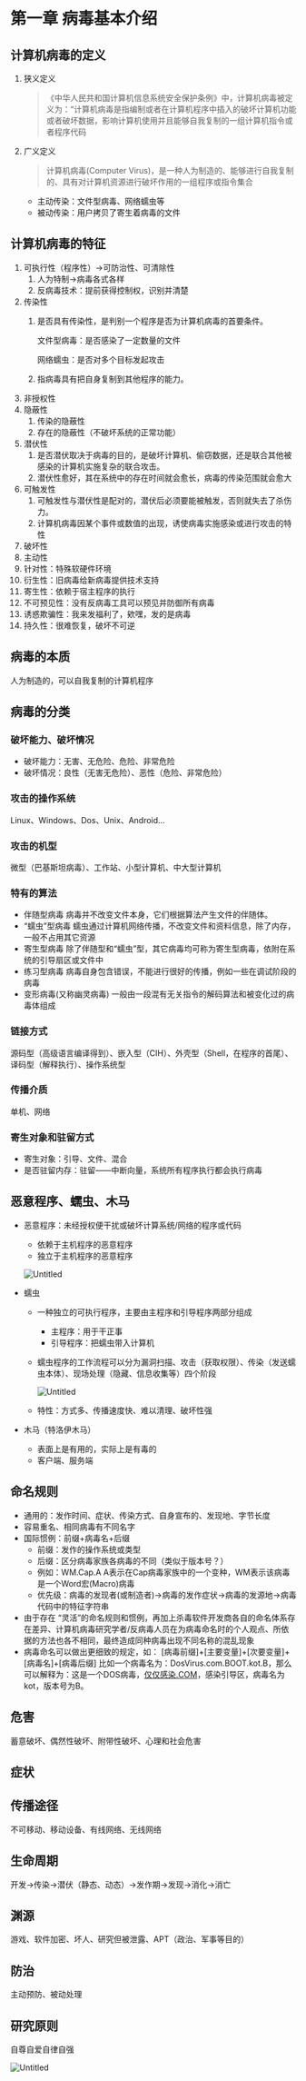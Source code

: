 # 第一章 病毒基本介绍
## 计算机病毒的定义

1. 狭义定义
    
    > 《中华人民共和国计算机信息系统安全保护条例》中，计算机病毒被定义为：“计算机病毒是指编制或者在计算机程序中插入的破坏计算机功能或者破坏数据，影响计算机使用并且能够自我复制的一组计算机指令或者程序代码
    
2. 广义定义
    
    > 计算机病毒(Computer Virus)，是一种人为制造的、能够进行自我复制的、具有对计算机资源进行破坏作用的一组程序或指令集合
    > 
    - 主动传染：文件型病毒、网络蠕虫等
    - 被动传染：用户拷贝了寄生着病毒的文件

## 计算机病毒的特征

1. 可执行性（程序性）→可防治性、可清除性
    1. 人为特制→病毒各式各样
    2. 反病毒技术：提前获得控制权，识别并清楚
2. 传染性
    1. 是否具有传染性，是判别一个程序是否为计算机病毒的首要条件。
        
        文件型病毒：是否感染了一定数量的文件
        
        网络蠕虫：是否对多个目标发起攻击
        
    2. 指病毒具有把自身复制到其他程序的能力。
3. 非授权性
4. 隐蔽性
    1. 传染的隐蔽性
    2. 存在的隐蔽性（不破坏系统的正常功能）
5. 潜伏性
    1. 是否潜伏取决于病毒的目的，是破坏计算机、偷窃数据，还是联合其他被感染的计算机实施复杂的联合攻击。
    2. 潜伏性愈好，其在系统中的存在时间就会愈长，病毒的传染范围就会愈大
6. 可触发性
    1. 可触发性与潜伏性是配对的，潜伏后必须要能被触发，否则就失去了杀伤力。
    2. 计算机病毒因某个事件或数值的出现，诱使病毒实施感染或进行攻击的特性
7. 破坏性
8. 主动性
9. 针对性：特殊软硬件环境
10. 衍生性：旧病毒给新病毒提供技术支持
11. 寄生性：依赖于宿主程序的执行
12. 不可预见性：没有反病毒工具可以预见并防御所有病毒
13. 诱惑欺骗性：我来发福利了，欸嘿，发的是病毒
14. 持久性：很难恢复，破坏不可逆

## 病毒的本质

人为制造的，可以自我复制的计算机程序

## 病毒的分类

### 破坏能力、破坏情况

- 破坏能力：无害、无危险、危险、非常危险
- 破坏情况：良性（无害无危险）、恶性（危险、非常危险）

### 攻击的操作系统

Linux、Windows、Dos、Unix、Android…

### 攻击的机型

微型（巴基斯坦病毒）、工作站、小型计算机、中大型计算机

### 特有的算法

- 伴随型病毒
病毒并不改变文件本身，它们根据算法产生文件的伴随体。
- “蠕虫”型病毒
蠕虫通过计算机网络传播，不改变文件和资料信息，除了内存，一般不占用其它资源
- 寄生型病毒
除了伴随型和“蠕虫”型，其它病毒均可称为寄生型病毒，依附在系统的引导扇区或文件中
- 练习型病毒
病毒自身包含错误，不能进行很好的传播，例如一些在调试阶段的病毒
- 变形病毒(又称幽灵病毒)
一般由一段混有无关指令的解码算法和被变化过的病毒体组成

### 链接方式

源码型（高级语言编译得到）、嵌入型（CIH）、外壳型（Shell，在程序的首尾）、译码型（解释执行）、操作系统型

### 传播介质

单机、网络

### 寄生对象和驻留方式

- 寄生对象：引导、文件、混合
- 是否驻留内存：驻留——中断向量，系统所有程序执行都会执行病毒

## 恶意程序、蠕虫、木马

- 恶意程序：未经授权便干扰或破坏计算系统/网络的程序或代码
    - 依赖于主机程序的恶意程序
    - 独立于主机程序的恶意程序
    
    ![Untitled](病毒/Untitled.png)
    
- 蠕虫
    - 一种独立的可执行程序，主要由主程序和引导程序两部分组成
        - 主程序：用于干正事
        - 引导程序：把蠕虫带入计算机
    - 蠕虫程序的工作流程可以分为漏洞扫描、攻击（获取权限）、传染（发送蠕虫本体）、现场处理（隐藏、信息收集等）四个阶段
        
        ![Untitled](病毒/Untitled%201.png)
        
    - 特性：方式多、传播速度快、难以清理、破坏性强
- 木马（特洛伊木马）
    - 表面上是有用的，实际上是有毒的
    - 客户端、服务端

## 命名规则

- 通用的：发作时间、症状、传染方式、自身宣布的、发现地、字节长度
- 容易重名、相同病毒有不同名字
- 国际惯例：前缀+病毒名+后缀
    - 前缀：发作的操作系统或类型
    - 后缀：区分病毒家族各病毒的不同（类似于版本号？）
    - 例如：WM.Cap.A
    A表示在Cap病毒家族中的一个变种，WM表示该病毒是一个Word宏(Macro)病毒
    - 优先级：病毒的发现者(或制造者)→病毒的发作症状→病毒的发源地→病毒代码中的特征字符串
- 由于存在 “灵活”的命名规则和惯例，再加上杀毒软件开发商各自的命名体系存在差异、计算机病毒研究学者/反病毒人员在为病毒命名时的个人观点、所依据的方法也各不相同，最终造成同种病毒出现不同名称的混乱现象
- 病毒命名可以做出更细致的规定，如：
[病毒前缀]+[主要变量]+[次要变量]+[病毒名]+[病毒后缀]
比如一个病毒名为：DosVirus.com.BOOT.kot.B，那么可以解释为：这是一个DOS病毒，[仅仅感染.COM](http://xn--rmqa802lekg.com/)，感染引导区，病毒名为kot，版本号为B。

## 危害

蓄意破坏、偶然性破坏、附带性破坏、心理和社会危害

## 症状

## 传播途径

不可移动、移动设备、有线网络、无线网络

## 生命周期

开发→传染→潜伏（静态、动态）→发作期→发现→消化→消亡

## 渊源

游戏、软件加密、坏人、研究但被泄露、APT（政治、军事等目的）

## 防治

主动预防、被动处理

## 研究原则

自尊自爱自律自强

![Untitled](病毒/Untitled%202.png)